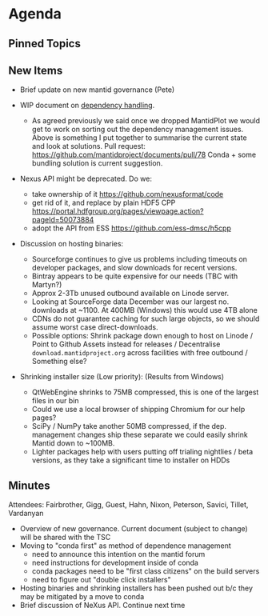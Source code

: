 Agenda
======

Pinned Topics
-------------

New Items
---------

- Brief update on new mantid governance (Pete)

- WIP document on [dependency handling](https://github.com/mantidproject/documents/blob/thirdparty-dependencies/Design/ThirdpartyDependencies.md).
  - As agreed previously we said once we dropped MantidPlot we would get to work on sorting out the dependency management issues. Above is something
    I put together to summarise the current state and look at solutions.
    Pull request: https://github.com/mantidproject/documents/pull/78
    Conda + some bundling solution is current suggestion.
    
- Nexus API might be deprecated. Do we:
  - take ownership of it https://github.com/nexusformat/code  
  - get rid of it, and replace by plain HDF5 CPP https://portal.hdfgroup.org/pages/viewpage.action?pageId=50073884 
  - adopt the API from ESS https://github.com/ess-dmsc/h5cpp
    
- Discussion on hosting binaries:
  - Sourceforge continues to give us problems including timeouts on developer packages, and slow downloads for recent versions.
  - Bintray appears to be quite expensive for our needs (TBC with Martyn?)
  - Approx 2-3Tb unused outbound available on Linode server.
  - Looking at SourceForge data December was our largest no. downloads at ~1100. At 400MB (Windows) this would use 4TB alone
  - CDNs do not guarantee caching for such large objects, so we should assume worst case direct-downloads.
  - Possible options: Shrink package down enough to host on Linode / Point to Github Assets instead for releases / Decentralise `download.mantidproject.org` across facilities with free outbound / Something else?

- Shrinking installer size (Low priority):
  (Results from Windows)
  - QtWebEngine shrinks to 75MB compressed, this is one of the largest files in our bin
  - Could we use a local browser of shipping Chromium for our help pages?
  - SciPy / NumPy take another 50MB compressed, if the dep. management changes ship these separate we could easily shrink Mantid down to ~100MB.
  - Lighter packages help with users putting off trialing nightlies / beta versions, as they take a significant time to installer on HDDs


Minutes
-------
Attendees: Fairbrother, Gigg, Guest, Hahn, Nixon, Peterson, Savici, Tillet, Vardanyan

- Overview of new governance. Current document (subject to change) will be shared with the TSC
- Moving to "conda first" as method of dependence management
  - need to announce this intention on the mantid forum
  - need instructions for development inside of conda
  - conda packages need to be "first class citizens" on the build servers
  - need to figure out "double click installers" 
- Hosting binaries and shrinking installers has been pushed out b/c they may be mitigated by a move to conda
- Brief discussion of NeXus API. Continue next time
